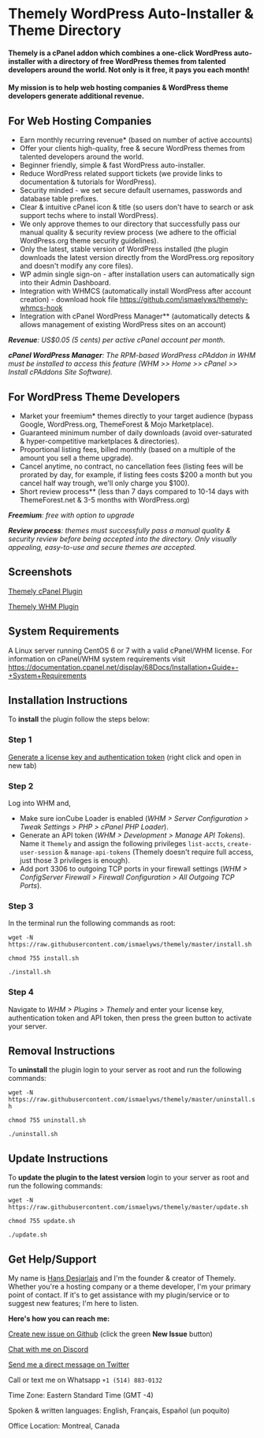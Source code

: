 # Themely WordPress Auto-Installer & Theme Directory

#### Themely is a cPanel addon which combines a one-click WordPress auto-installer with a directory of free WordPress themes from talented developers around the world. Not only is it free, it pays you each month!

#### My mission is to help web hosting companies & WordPress theme developers generate additional revenue.


## For Web Hosting Companies

- Earn monthly recurring revenue* (based on number of active accounts)
- Offer your clients high-quality, free & secure WordPress themes from talented developers around the world.
- Beginner friendly, simple & fast WordPress auto-installer.
- Reduce WordPress related support tickets (we provide links to documentation & tutorials for WordPress).
- Security minded - we set secure default usernames, passwords and database table prefixes.
- Clear & intuitive cPanel icon & title (so users don't have to search or ask support techs where to install WordPress).
- We only approve themes to our directory that successfully pass our manual quality & security review process (we adhere to the official WordPress.org theme security guidelines).
- Only the latest, stable version of WordPress installed (the plugin downloads the latest version directly from the WordPress.org repository and doesn't modify any core files).
- WP admin single sign-on - after installation users can automatically sign into their Admin Dashboard.
- Integration with WHMCS (automatically install WordPress after account creation) - download hook file https://github.com/ismaelyws/themely-whmcs-hook
- Integration with cPanel WordPress Manager** (automatically detects & allows management of existing WordPress sites on an account)

***Revenue**: US$0.05 (5 cents) per active cPanel account per month.*

***cPanel WordPress Manager**: The RPM-based WordPress cPAddon in WHM must be installed to access this feature (WHM >> Home >> cPanel >> Install cPAddons Site Software).*

## For WordPress Theme Developers

- Market your freemium* themes directly to your target audience (bypass Google, WordPress.org, ThemeForest & Mojo Marketplace).
- Guaranteed minimum number of daily downloads (avoid over-saturated & hyper-competitive marketplaces & directories).
- Proportional listing fees, billed monthly (based on a multiple of the amount you sell a theme upgrade).
- Cancel anytime, no contract, no cancellation fees (listing fees will be prorated by day, for example, if listing fees costs $200 a month but you cancel half way trough, we'll only charge you $100).
- Short review process** (less than 7 days compared to 10-14 days with ThemeForest.net & 3-5 months with WordPress.org)

***Freemium**: free with option to upgrade*

***Review process**: themes must successfully pass a manual quality & security review before being accepted into the directory. Only visually appealing, easy-to-use and secure themes are accepted.*

## Screenshots

[Themely cPanel Plugin](https://raw.githubusercontent.com/ismaelyws/themely/master/assets/themely-cpanel-screenshot.png)

[Themely WHM Plugin](https://raw.githubusercontent.com/ismaelyws/themely/master/assets/themely-whm-screenshot.png)


## System Requirements

A Linux server running CentOS 6 or 7 with a valid cPanel/WHM license. For information on cPanel/WHM system requirements visit https://documentation.cpanel.net/display/68Docs/Installation+Guide+-+System+Requirements


## Installation Instructions

To **install** the plugin follow the steps below:

### Step 1

[Generate a license key and authentication token](https://directory.themely.com/keygen/api/licenses/generate/) (right click and open in new tab)

### Step 2

Log into WHM and,

- Make sure ionCube Loader is enabled (*WHM > Server Configuration > Tweak Settings > PHP > cPanel PHP Loader*).
- Generate an API token (*WHM > Development > Manage API Tokens*). Name it `Themely` and assign the following privileges `list-accts`, `create-user-session` & `manage-api-tokens` (Themely doesn't require full access, just those 3 privileges is enough).
- Add port 3306 to outgoing TCP ports in your firewall settings (*WHM > ConfigServer Firewall > Firewall Configuration > All Outgoing TCP Ports*).

### Step 3

In the terminal run the following commands as root:

`wget -N https://raw.githubusercontent.com/ismaelyws/themely/master/install.sh`

`chmod 755 install.sh`

`./install.sh`

### Step 4

Navigate to *WHM > Plugins > Themely* and enter your license key, authentication token and API token, then press the green button to activate your server.


## Removal Instructions

To **uninstall** the plugin login to your server as root and run the following commands:

`wget -N https://raw.githubusercontent.com/ismaelyws/themely/master/uninstall.sh`

`chmod 755 uninstall.sh`

`./uninstall.sh`


## Update Instructions

To **update the plugin to the latest version** login to your server as root and run the following commands:

`wget -N https://raw.githubusercontent.com/ismaelyws/themely/master/update.sh`

`chmod 755 update.sh`

`./update.sh`


## Get Help/Support

My name is [Hans Desjarlais](https://twitter.com/ismaelyws) and I'm the founder & creator of Themely. Whether you're a hosting company or a theme developer, I'm your primary point of contact. If it's to get assistance with my plugin/service or to suggest new features; I'm here to listen.

**Here's how you can reach me:**

[Create new issue on Github](https://github.com/ismaelyws/themely/issues) (click the green **New Issue** button)

[Chat with me on Discord](https://discord.gg/f3m2Pmp)

[Send me a direct message on Twitter](https://twitter.com/messages/compose?recipient_id=ismaelyws)

Call or text me on Whatsapp `+1 (514) 883-0132`

Time Zone: Eastern Standard Time (GMT -4)

Spoken & written languages: English, Français, Español (un poquito)

Office Location: Montreal, Canada